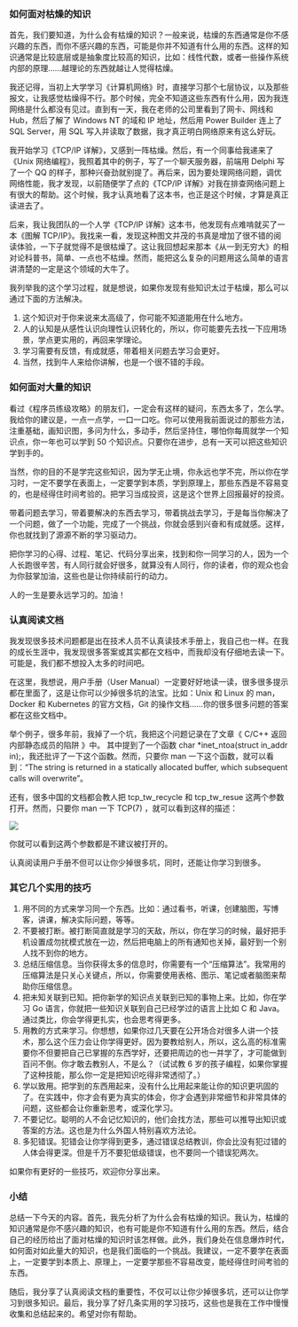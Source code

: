### 如何面对枯燥的知识

首先，我们要知道，为什么会有枯燥的知识？一般来说，枯燥的东西通常是你不感兴趣的东西，而你不感兴趣的东西，可能是你并不知道有什么用的东西。这样的知识通常是比较底层或是抽象度比较高的知识，比如：线性代数，或者一些操作系统内部的原理……越理论的东西就越让人觉得枯燥。

我还记得，当初上大学学习《计算机网络》时，直接学习那个七层协议，以及那些报文，让我感觉枯燥得不行。那个时候，完全不知道这些东西有什么用，因为我连网络是什么都没有见过。直到有一天，我在老师的公司里看到了网卡、网线和 Hub，然后了解了 Windows NT 的域和 IP 地址，然后用 Power Builder 连上了 SQL Server，用 SQL 写入并读取了数据，我才真正明白网络原来有这么好玩。

我开始学习《TCP/IP 详解》，又感到一阵枯燥。然后，有一个同事给我递来了《Unix 网络编程》，我照着其中的例子，写了一个聊天服务器，前端用 Delphi 写了一个 QQ 的样子，那种兴奋劲就别提了。再后来，因为要处理网络问题，调优网络性能，我才发现，以前随便学了点的《TCP/IP 详解》对我在排查网络问题上有很大的帮助。这个时候，我才认真地看了这本书，也正是这个时候，才算是真正读进去了。

后来，我让我团队的一个人学《TCP/IP 详解》这本书，他发现有点难啃就买了一本《图解 TCP/IP》。我找来一看，发现这种图文并茂的书真是增加了很不错的阅读体验，一下子就觉得不是很枯燥了。这让我回想起来那本《从一到无穷大》的相对论科普书，简单、一点也不枯燥。然而，能把这么复杂的问题用这么简单的语言讲清楚的一定是这个领域的大牛了。

我列举我的这个学习过程，就是想说，如果你发现有些知识太过于枯燥，那么可以通过下面的方法解决。

1. 这个知识对于你来说来太高级了，你可能不知道能用在什么地方。
2. 人的认知是从感性认识向理性认识转化的，所以，你可能要先去找一下应用场景，学点更实用的，再回来学理论。
3. 学习需要有反馈，有成就感，带着相关问题去学习会更好。
4. 当然，找到牛人来给你讲解，也是一个很不错的手段。

### 如何面对大量的知识

看过《程序员练级攻略》的朋友们，一定会有这样的疑问，东西太多了，怎么学。我给你的建议是，一点一点学，一口一口吃。你可以使用我前面说过的那些方法，注重基础，画知识图，多问为什么，多动手，然后坚持住，哪怕你每周就学一个知识点，你一年也可以学到 50 个知识点。只要你在进步，总有一天可以把这些知识学到手的。

当然，你的目的不是学完这些知识，因为学无止境，你永远也学不完，所以你在学习时，一定不要学在表面上，一定要学到本质，学到原理上，那些东西是不容易变的，也是经得住时间考验的。把学习当成投资，这是这个世界上回报最好的投资。

带着问题去学习，带着要解决的东西去学习，带着挑战去学习，于是每当你解决了一个问题，做了一个功能，完成了一个挑战，你就会感到兴奋和有成就感。这样，你也就找到了源源不断的学习驱动力。

把你学习的心得、过程、笔记、代码分享出来，找到和你一同学习的人，因为一个人长跑很辛苦，有人同行就会好很多，就算没有人同行，你的读者，你的观众也会为你鼓掌加油，这些也是让你持续前行的动力。

人的一生是要永远学习的。加油！

### 认真阅读文档

我发现很多技术问题都是出在技术人员不认真读技术手册上，我自己也一样。在我的成长生涯中，我发现很多答案或其实都在文档中，而我却没有仔细地去读一下。可能是，我们都不想投入太多的时间吧。

在这里，我想说，用户手册（User Manual）一定要好好地读一读，很多很多提示都在里面了，这是让你可以少掉很多坑的法宝。比如：Unix 和 Linux 的 man，Docker 和 Kubernetes 的官方文档，Git 的操作文档……你的很多很多问题的答案都在这些文档中。

举个例子，很多年前，我掉了一个坑，我把这个问题记录在了文章《 C/C++ 返回内部静态成员的陷阱 》中。 其中提到了一个函数 char \*inet_ntoa(struct in_addr in);，我还批评了一下这个函数。然而，只要你 man 一下这个函数，就可以看到：“The string is returned in a statically allocated buffer, which subsequent calls will overwrite”。

还有，很多中国的文档都会教人把 tcp_tw_recycle 和 tcp_tw_resue 这两个参数打开。然而，只要你 man 一下 TCP(7) ，就可以看到这样的描述：

![](https://static001.geekbang.org/resource/image/63/29/6380f606c4a66bb0a869c19b8ea1ad29.png)

你就可以看到这两个参数都是不建议被打开的。

认真阅读用户手册不但可以让你少掉很多坑，同时，还能让你学习到很多。

### 其它几个实用的技巧

1. 用不同的方式来学习同一个东西。比如：通过看书，听课，创建脑图，写博客，讲课，解决实际问题，等等。
2. 不要被打断。被打断简直就是学习的天敌，所以，你在学习的时候，最好把手机设置成勿扰模式放在一边，然后把电脑上的所有通知也关掉，最好到一个别人找不到你的地方。
3. 总结压缩信息。当你获得太多的信息时，你需要有一个“压缩算法”。我常用的压缩算法是只关心关键点，所以，你需要使用表格、图示、笔记或者脑图来帮助你压缩信息。
4. 把未知关联到已知。把你新学的知识点关联到已知的事物上来。比如，你在学习 Go 语言，你就把一些知识关联到自己已经学过的语言上比如 C 和 Java。通过类比，你会学得更扎实，也会思考得更多。
5. 用教的方式来学习。你想想，如果你过几天要在公开场合对很多人讲一个技术，那么这个压力会让你学得更好。因为要教给别人，所以，这么高的标准需要你不但要把自己已掌握的东西学好，还要把周边的也一并学了，才可能做到百问不倒。你才敢去教别人，不是么？（试试教 6 岁的孩子编程，如果你掌握了这种技能，那么你一定是把知识吃得非常透彻了。）
6. 学以致用。把学到的东西用起来，没有什么比用起来能让你的知识更巩固的了。在实践中，你才会有更为真实的体会，你才会遇到非常细节和非常具体的问题，这些都会让你重新思考，或深化学习。
7. 不要记忆。聪明的人不会记忆知识的，他们会找方法，那些可以推导出知识或答案的方法。这也是为什么外国人特别喜欢方法论。
8. 多犯错误。犯错会让你学得到更多，通过错误总结教训，你会比没有犯过错的人体会得更深。但是千万不要犯低级错误，也不要同一个错误犯两次。

如果你有更好的一些技巧，欢迎你分享出来。

### 小结

总结一下今天的内容。首先，我先分析了为什么会有枯燥的知识。我认为，枯燥的知识通常是你不感兴趣的知识，也有可能是你不知道有什么用的东西。然后，结合自己的经历给出了面对枯燥的知识时该怎样做。此外，我们身处在信息爆炸时代，如何面对如此量大的知识，也是我们面临的一个挑战。我建议，一定不要学在表面上，一定要学到本质上、原理上，一定要学那些不容易改变，能经得住时间考验的东西。

随后，我分享了认真阅读文档的重要性，不仅可以让你少掉很多坑，还可以让你学习到很多知识。最后，我分享了好几条实用的学习技巧，这些也是我在工作中慢慢收集和总结起来的。希望对你有帮助。
